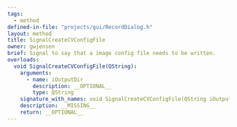 ```yaml
---
tags:
  - method
defined-in-file: "projects/gui/RecordDialog.h"
layout: method
title: SignalCreateCVConfigFile
owner: gwjensen
brief: Signal to say that a image config file needs to be written.
overloads:
  void SignalCreateCVConfigFile(QString):
    arguments:
      - name: iOutputDir
        description: __OPTIONAL__
        type: QString
    signature_with_names: void SignalCreateCVConfigFile(QString iOutputDir)
    description: __MISSING__
    return: __OPTIONAL__
---
```

